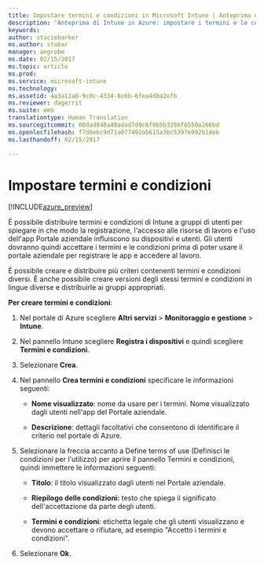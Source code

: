 ```yaml
---
title: Impostare termini e condizioni in Microsoft Intune | Anteprima di Intune in Azure | Documentazione Microsoft
description: 'Anteprima di Intune in Azure: impostare i termini e le condizioni che gli utenti visualizzano nel portale aziendale di Intune. '
keywords: 
author: staciebarker
ms.author: stabar
manager: angrobe
ms.date: 02/15/2017
ms.topic: article
ms.prod: 
ms.service: microsoft-intune
ms.technology: 
ms.assetid: 4a3a11a8-9c0c-4334-8c6b-6fea4d0a2efb
ms.reviewer: dagerrit
ms.suite: ems
translationtype: Human Translation
ms.sourcegitcommit: 08dad848a48adad7d9c6f0b5b3286f6550a266bd
ms.openlocfilehash: f7d6ebc9d71a077492ab615a3bc5397e092b1deb
ms.lasthandoff: 02/15/2017

---
```


# <a name="set-terms-and-conditions"></a>Impostare termini e condizioni 

[!INCLUDE[azure_preview](../includes/azure_preview.md)]

È possibile distribuire termini e condizioni di Intune a gruppi di utenti per spiegare in che modo la registrazione, l'accesso alle risorse di lavoro e l'uso dell'app Portale aziendale influiscono su dispositivi e utenti. Gli utenti dovranno quindi accettare i termini e le condizioni prima di poter usare il portale aziendale per registrare le app e accedere al lavoro.

È possibile creare e distribuire più criteri contenenti termini e condizioni diversi. È anche possibile creare versioni degli stessi termini e condizioni in lingue diverse e distribuirle ai gruppi appropriati.

**Per creare termini e condizioni**:

1. Nel portale di Azure scegliere **Altri servizi** > **Monitoraggio e gestione** > **Intune**.

2. Nel pannello Intune scegliere **Registra i dispositivi** e quindi scegliere **Termini e condizioni**.

3. Selezionare **Crea**.

4. Nel pannello **Crea termini e condizioni** specificare le informazioni seguenti:

   - **Nome visualizzato**: nome da usare per i termini. Nome visualizzato dagli utenti nell'app del Portale aziendale.

   - **Descrizione**: dettagli facoltativi che consentono di identificare il criterio nel portale di Azure.

5. Selezionare la freccia accanto a Define terms of use (Definisci le condizioni per l'utilizzo) per aprire il pannello Termini e condizioni, quindi immettere le informazioni seguenti:

   - **Titolo**: il titolo visualizzato dagli utenti nel Portale aziendale.

   - **Riepilogo delle condizioni:** testo che spiega il significato dell'accettazione da parte degli utenti.

   - **Termini e condizioni**: etichetta legale che gli utenti visualizzano e devono accettare o rifiutare, ad esempio "Accetto i termini e condizioni".

6. Selezionare **Ok**.

